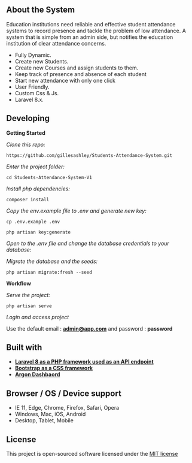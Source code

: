 ## About the System

Education institutions need reliable and effective student attendance systems to record presence and tackle the problem of low attendance. A system that is simple from an admin side, but notifies the education institution of clear attendance concerns.

-   Fully Dynamic.
-   Create new Students.
-   Create new Courses and assign students to them.
-   Keep track of presence and absence of each student
-   Start new attendance with only one click 
-   User Friendly.
-   Custom Css & Js.
-   Laravel 8.x.

## Developing

**Getting Started**

*Clone this repo:*

```
https://github.com/gillesashley/Students-Attendance-System.git
```

*Enter the project folder:*

```
cd Students-Attendance-System-V1
```

*Install php dependencies:*

```
composer install
```

*Copy the env.example file to .env and generate new key:*

```
cp .env.example .env

php artisan key:generate
```

*Open to the .env file and change the database credentials to your database:*

*Migrate the database and the seeds:*

```
php artisan migrate:fresh --seed
```

**Workflow**

*Serve the project:*

```
php artisan serve
```

*Login and access project* 

Use the default email : **admin@app.com** and password : **password**

## Built with

-   **[Laravel 8 as a PHP framework used as an API endpoint](https://laravel.com/)**
-   **[Bootstrap as a CSS framework](https://getbootstrap.com/)**
-   **[Argon Dashbaord](https://demos.creative-tim.com/argon-dashboard/)**

## Browser / OS / Device support

-   IE 11, Edge, Chrome, Firefox, Safari, Opera
-   Windows, Mac, iOS, Android
-   Desktop, Tablet, Mobile

## License

This project is open-sourced software licensed under the [MIT license](https://opensource.org/licenses/MIT)
